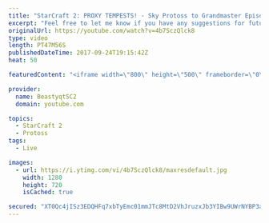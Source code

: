```yaml
---
title: "StarCraft 2: PROXY TEMPESTS! - Sky Protoss to Grandmaster Episode 3"
excerpt: "Feel free to let me know if you have any suggestions for future videos. I hope you guys enjoy this one!  JOIN MY DISCORD CHANNEL @ https://discord.gg/aJMGAEn in order to play in INSANE CHALLENGE videos with me or just hang out to talk to other StarCraft 2 players, find practice partners of all races,"
originalUrl: https://youtube.com/watch?v=4b7SczQlck8
type: video
length: PT47M56S
publishedDateTime: 2017-09-24T19:15:42Z
heat: 50

featuredContent: "<iframe width=\"800\" height=\"500\" frameborder=\"0\" src=\"https://www.youtube.com/embed/4b7SczQlck8\" allow=\"accelerometer; autoplay; encrypted-media; gyroscope; picture-in-picture\" allowfullscreen></iframe>"

provider:
  name: BeastyqtSC2
  domain: youtube.com

topics:
  - StarCraft 2
  - Protoss
tags:
  - Live

images:
  - url: https://i.ytimg.com/vi/4b7SczQlck8/maxresdefault.jpg
    width: 1280
    height: 720
    isCached: true

secured: "XT0Qc4jISz3EDQHFq7xbTyEmc01mmJTc8MtD2VhJruzxJb3YIBw9UWrNYBP3a9bTna8BfYJncsSl9SFzf/c43tnK2yOVH21zS+bbWwyDWHKJ7Kzl7TRN/PdiBbcLei7JLz5MB9GUshCaA9X4GOqf3n/cgP6la7ZSYjLQ7nuw7GwohI4MPzSFLbcb00bPScbSKampyY7WrIu/wwBdsN0vlEvXHNUpcm84NQnR8fUzz/LDDdk4a1KjBLNKbJUcoO8noDBRJXUfw9rGITSvz/cToia66TUPKtb6b+C3GiUHpMAOo5JlXRQ8WN7FwsVgSVbFd5/cxKIJgKNmEtJb/piHixO/L9qqduOJ+tnx5HdLUsegm/GEe63gG0bxPHkRnFD4paiBnIUclUIyCjgjO/deSXiOmUl50Hqzh2LnpvMxydU=;6Kjf++4+gmgSWYcrFd5Org=="
---
```


